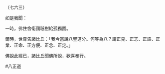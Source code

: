 （七六三）

如是我聞：

一時，佛住舍衛國祇樹給孤獨園。

爾時，世尊告諸比丘：「我今當說八聖道分。何等為八？謂正見、正志、正語、正業、正命、正方便、正念、正定。」

佛說此經已，諸比丘聞佛所說，歡喜奉行。



#八正道
